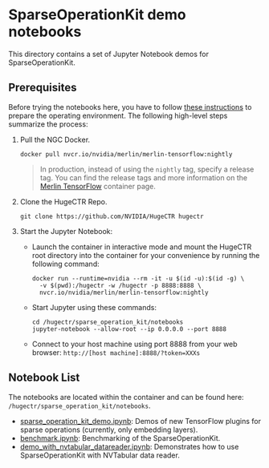 # SparseOperationKit demo notebooks #
This directory contains a set of Jupyter Notebook demos for SparseOperationKit.

## Prerequisites ##
Before trying the notebooks here, you have to follow [these instructions](../../notebooks/README.md#Quickstart) to prepare the operating environment. The following high-level steps summarize the process:

1. Pull the NGC Docker.

   ```shell
   docker pull nvcr.io/nvidia/merlin/merlin-tensorflow:nightly
   ```

   > In production, instead of using the `nightly` tag, specify a release tag.
   > You can find the release tags and more information on the [Merlin TensorFlow](https://catalog.ngc.nvidia.com/orgs/nvidia/teams/merlin/containers/merlin-tensorflow) container page.


1. Clone the HugeCTR Repo.

   ```shell
   git clone https://github.com/NVIDIA/HugeCTR hugectr
   ```

1. Start the Jupyter Notebook:
    - Launch the container in interactive mode and mount the HugeCTR root directory into the container for your convenience by running the following command:

      ```shell
      docker run --runtime=nvidia --rm -it -u $(id -u):$(id -g) \
        -v $(pwd):/hugectr -w /hugectr -p 8888:8888 \
        nvcr.io/nvidia/merlin/merlin-tensorflow:nightly
      ```

    - Start Jupyter using these commands:

      ```shell
      cd /hugectr/sparse_operation_kit/notebooks
      jupyter-notebook --allow-root --ip 0.0.0.0 --port 8888
      ```

    - Connect to your host machine using port 8888 from your web browser: `http://[host machine]:8888/?token=XXXs`

## Notebook List ##
The notebooks are located within the container and can be found here: `/hugectr/sparse_operation_kit/notebooks`.

- [sparse_operation_kit_demo.ipynb](sparse_operation_kit_demo.ipynb): Demos of new TensorFlow plugins for sparse operations (currently, only embedding layers).
- [benchmark.ipynb](benchmark.ipynb): Benchmarking of the SparseOperationKit.
- [demo_with_nvtabular_datareader.ipynb](demo_with_nvtabular_datareader.ipynb): Demonstrates how to use SparseOperationKit with NVTabular data reader.
